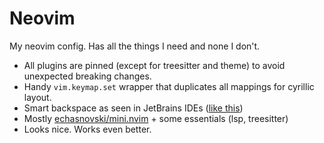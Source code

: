 # Neovim

My neovim config. Has all the things I need and none I don't.

- All plugins are pinned (except for treesitter and theme) to avoid unexpected breaking changes.
- Handy `vim.keymap.set` wrapper that duplicates all mappings for cyrillic layout.
- Smart backspace as seen in JetBrains IDEs ([like this](https://blog.jetbrains.com/idea/2014/07/the-backspace-key-gets-smarter-in-intellij-idea-14-eap/))
- Mostly [echasnovski/mini.nvim](https://github.com/echasnovski/mini.nvim) + some essentials (lsp, treesitter)
- Looks nice. Works even better.
